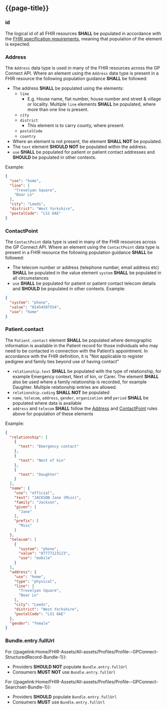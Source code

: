 ## {{page-title}}

### id

The logical id of all FHIR resources **SHALL** be populated in accordance with the [FHIR specification requirements](https://www.hl7.org/fhir/STU3/resource.html#id), meaning that population of the element is expected.

### Address

The `Address` data type is used in many of the FHIR resources across the GP Connect API. Where an element using the `Address` data type is present in a FHIR resource the following population guidance **SHALL** be followed:

- The address **SHALL** be populated using the elements:
    - `line`
        - E.g. House name, flat number, house number and street & village or locality. Multiple `line` elements **SHALL** be populated, where more than one line is present.
    - `city`
    - `district`
        - This element is to carry county, where present.
    - `postalCode`
    - `country`
- Where an element is not present, the element **SHALL NOT** be populated.
- The `text` element **SHOULD NOT** be populated within the address.
- `use` **SHALL** be populated for patient or patient contact addresses and **SHOULD** be populated in other contexts.

Example:

```json
{
  "use": "home",
  "line": [
    "Trevelyan Square",
    "Boar Ln"
  ],
  "city": "Leeds",
  "district": "West Yorkshire",
  "postalCode": "LS1 6AE"
}
```

### ContactPoint

The `ContactPoint` data type is used in many of the FHIR resources across the GP Connect API. Where an element using the `ContactPoint` data type is present in a FHIR resource the following population guidance **SHALL** be followed:

- The telecom number or address (telephone number, email address etc) **SHALL** be populated in the value element
 `system` **SHALL** be populated in all circumstances
- `use` **SHALL** be populated for patient or patient contact telecom details and **SHOULD** be populated in other contexts.
Example:

```json
{
  "system": "phone",
  "value": "01454587554",
  "use": "home"
}
```

### Patient.contact

The `Patient.contact` element **SHALL** be populated where demographic information is available in the Patient record for those individuals who may need to be contacted in connection with the Patient’s appointment. In accordance with the FHIR definition, it is "Not applicable to register pedigree and family ties beyond use of having contact"

- `relationship.text` **SHALL** be populated with the type of relationship, for example Emergency context, Next of kin, or Carer. The element **SHALL** also be used where a family relationship is recorded, for example Daughter. Multiple relationship entries are allowed.
- `relationship.coding` **SHALL NOT** be populated
- `name`, `telecom`, `address`, `gender`, `organization` and `period` **SHALL** be populated where data is available
- `address` and `telecom` **SHALL** follow the [Address](#address) and [ContactPoint](#contactpoint) rules above for population of these elements

Example:

```json
{
  "relationship": [
    {
      "text": "Emergency contact"
    },
    {
      "text": "Next of kin"
    },
    {
      "text": "Daughter"
    }
  ],
  "name": {
    "use": "official",
    "text": "JACKSON Jane (Miss)",
    "family": "Jackson",
    "given": [
      "Jane"
    ],
    "prefix": [
      "Miss"
    ]
  },
  "telecom": [
    {
      "system": "phone",
      "value": "07777123123",
      "use": "mobile"
    }
  ],
  "address": {
    "use": "home",
    "type": "physical",
    "line": [
      "Trevelyan Square",
      "Boar Ln"
    ],
    "city": "Leeds",
    "district": "West Yorkshire",
    "postalCode": "LS1 6AE"
  },
  "gender": "female"
}
```

### Bundle.entry.fullUrl

For {{pagelink:Home/FHIR-Assets/All-assets/Profiles/Profile--GPConnect-StructuredRecord-Bundle-1}}:
- Providers **SHOULD NOT** populate `Bundle.entry.fullUrl`
- Consumers **MUST NOT** use `Bundle.entry.fullUrl`

For {{pagelink:Home/FHIR-Assets/All-assets/Profiles/Profile--GPConnect-Searchset-Bundle-1}}:
- Providers **SHOULD** populate `Bundle.entry.fullUrl`
- Consumers **MUST** use `Bundle.entry.fullUrl`
